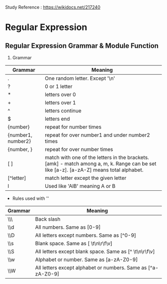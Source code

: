 Study Reference : https://wikidocs.net/217240

# Regular Expression

## Regular Expression Grammar & Module Function

1. Grammar

| Grammar | Meaning |
| ----- | ----- |
| . | One random letter. Except '\n' |
| ? | 0 or 1 letter |
| * | letters over 0 |
| + | letters over 1 |
| ^ | letters continue |
| $ | letters end |
| {number} | repeat for number times|
| {number1, number2} | repeat for over number1 and under number2 times |
| {number, } | repeat for over number times |
| [ ] | match with one of the letters in the brackets. [amk] - match among a, m, k. Range can be set like [a-z]. [a-zA-Z] means total alphabet. |
| [^letter] | match letter except the given letter |
| l | Used like 'AlB' meaning A or B |

* Rules used with '\'

| Grammar | Meaning |
| ----- | ----- |
| \\\\\ | Back slash |
| \\\\d | All numbers. Same as [0-9] |
| \\\\D | All letters except numbers. Same as [^0-9] |
| \\\\s | Blank space. Same as [ \t\n\r\f\v] |
| \\\\S | All letters except blank space. Same as [^ \t\n\r\f\v] |
| \\\\w | Alphabet or number. Same as [a-zA-Z0-9] |
| \\\\W | All letters except alphabet or numbers. Same as [^a-zA-Z0-9] |

